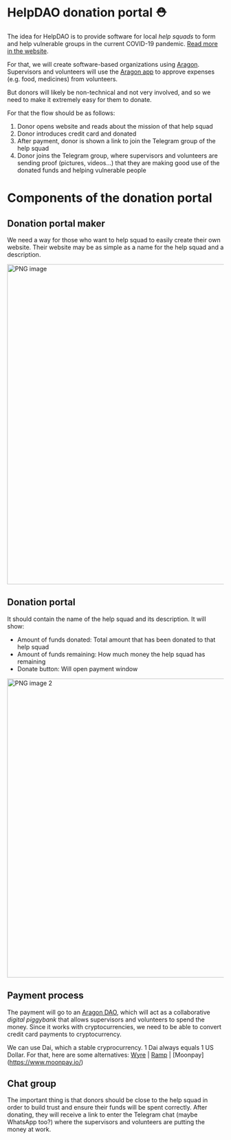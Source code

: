 # HelpDAO donation portal ⛑

The idea for HelpDAO is to provide software for local *help squads* to form and help vulnerable groups in the current COVID-19 pandemic. [Read more in the website](https://helpdao.org).

For that, we will create software-based organizations using [Aragon](https://aragon.org). Supervisors and volunteers will use the [Aragon app](https://app.aragon.org) to approve expenses (e.g. food, medicines) from volunteers.

But donors will likely be non-technical and not very involved, and so we need to make it extremely easy for them to donate.

For that the flow should be as follows:
1. Donor opens website and reads about the mission of that help squad
2. Donor introduces credit card and donated
3. After payment, donor is shown a link to join the Telegram group of the help squad
4. Donor joins the Telegram group, where supervisors and volunteers are sending proof (pictures, videos...) that they are making good use of the donated funds and helping vulnerable people

# Components of the donation portal
## Donation portal maker
We need a way for those who want to help squad to easily create their own website.
Their website may be as simple as a name for the help squad and a description.

<img width="744" alt="PNG image" src="https://user-images.githubusercontent.com/718208/77250623-2228e180-6c41-11ea-9c6d-3b2e6d0b53bd.png">

## Donation portal
It should contain the name of the help squad and its description.
It will show:
- Amount of funds donated: Total amount that has been donated to that help squad
- Amount of funds remaining: How much money the help squad has remaining
- Donate button: Will open payment window

<img width="695" alt="PNG image 2" src="https://user-images.githubusercontent.com/718208/77250625-23f2a500-6c41-11ea-998b-c0ef8b520e8e.png">


## Payment process
The payment will go to an [Aragon DAO](https://aragon.org), which will act as a collaborative *digital piggybank* that allows supervisors and volunteers to spend the money. Since it works with cryptocurrencies, we need to be able to convert credit card payments to cryptocurrency.

We can use Dai, which a stable cryprocurrency. 1 Dai always equals 1 US Dollar.
For that, here are some alternatives:
[Wyre](https://www.sendwyre.com/) | [Ramp](https://instant.ramp.network/) | [Moonpay] (https://www.moonpay.io/)

## Chat group
The important thing is that donors should be close to the help squad in order to build trust and ensure their funds will be spent correctly.
After donating, they will receive a link to enter the Telegram chat (maybe WhatsApp too?) where the supervisors and volunteers are putting the money at work.
